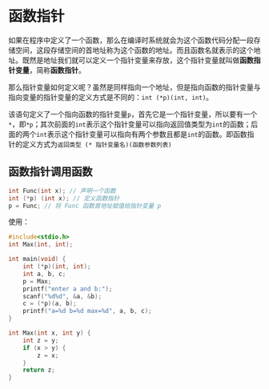 # 函数指针

如果在程序中定义了一个函数，那么在编译时系统就会为这个函数代码分配一段存储空间，这段存储空间的首地址称为这个函数的地址。而且函数名就表示的这个地址。既然是地址我们就可以定义一个指针变量来存放，这个指针变量就叫做**函数指针变量**，简称**函数指针**。

那么指针变量如何定义呢？虽然是同样指向一个地址，但是指向函数的指针变量与指向变量的指针变量的定义方式是不同的：`int (*p)(int, int)`。

该语句定义了一个指向函数的指针变量`p`，首先它是一个指针变量，所以要有一个`*`，即`*p`；其次前面的`int`表示这个指针变量可以指向返回值类型为`int`的函数；后面的两个`int`表示这个指针变量可以指向有两个参数且都是`int`的函数。即函数指针的定义方式为`返回类型 (* 指针变量名)(函数参数列表)`

## 函数指针调用函数 

```c
int Func(int x); // 声明一个函数
int (*p) (int x); // 定义函数指针
p = Func; // 将 Func 函数首地址赋值给指针变量 p
```

使用：
```c
#include<stdio.h>
int Max(int, int);

int main(void) {
    int (*p)(int, int);
    int a, b, c;
    p = Max;
    printf("enter a and b:");
    scanf("%d%d", &a, &b);
    c = (*p)(a, b);
    printf("a=%d b=%d max=%d", a, b, c);
}

int Max(int x, int y) {
    int z = y;
    if (x > y) {
        z = x;
    }
    return z;
}
```